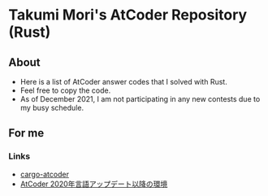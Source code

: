 # Takumi Mori's AtCoder Repository (Rust)

## About

- Here is a list of AtCoder answer codes that I solved with Rust.
- Feel free to copy the code.
- As of December 2021, I am not participating in any new contests due to my busy schedule.

## For me

### Links

- [cargo-atcoder](https://github.com/tanakh/cargo-atcoder)
- [AtCoder 2020年言語アップデート以降の環境](https://github.com/rust-lang-ja/atcoder-rust-resources/wiki/2020-Update)